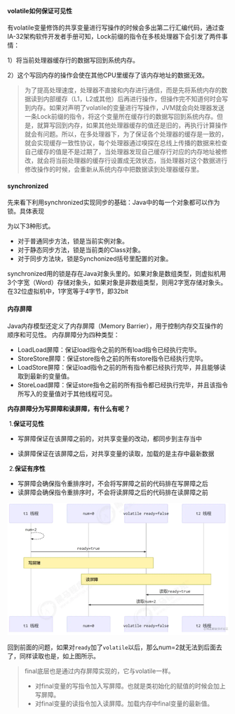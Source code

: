 #### volatile如何保证可见性

有volatile变量修饰的共享变量进行写操作的时候会多出第二行汇编代码，通过查IA-32架构软件开发者手册可知，Lock前缀的指令在多核处理器下会引发了两件事情：

1）将当前处理器缓存行的数据写回到系统内存。

2）这个写回内存的操作会使在其他CPU里缓存了该内存地址的数据无效。

> 为了提高处理速度，处理器不直接和内存进行通信，而是先将系统内存的数据读到内部缓存（L1，L2或其他）后再进行操作，但操作完不知道何时会写到内存。如果对声明了volatile的变量进行写操作，JVM就会向处理器发送一条Lock前缀的指令，将这个变量所在缓存行的数据写回到系统内存。但是，就算写回到内存，如果其他处理器缓存的值还是旧的，再执行计算操作就会有问题。所以，在多处理器下，为了保证各个处理器的缓存是一致的，就会实现缓存一致性协议，每个处理器通过嗅探在总线上传播的数据来检查自己缓存的值是不是过期了，当处理器发现自己缓存行对应的内存地址被修改，就会将当前处理器的缓存行设置成无效状态，当处理器对这个数据进行修改操作的时候，会重新从系统内存中把数据读到处理器缓存里。



#### synchronized

先来看下利用synchronized实现同步的基础：Java中的每一个对象都可以作为锁。具体表现

为以下3种形式。

+ 对于普通同步方法，锁是当前实例对象。
+ 对于静态同步方法，锁是当前类的Class对象。
+ 对于同步方法块，锁是Synchonized括号里配置的对象。



synchronized用的锁是存在Java对象头里的。如果对象是数组类型，则虚拟机用3个字宽（Word）存储对象头，如果对象是非数组类型，则用2字宽存储对象头。在32位虚拟机中，1字宽等于4字节，即32bit



#### 内存屏障

Java内存模型还定义了内存屏障（Memory Barrier），用于控制内存交互操作的顺序和可见性。
内存屏障分为四种类型：

- LoadLoad屏障：保证load指令之前的所有load指令已经执行完毕。
- StoreStore屏障：保证store指令之前的所有store指令已经执行完毕。
- LoadStore屏障：保证load指令之前的所有指令都已经执行完毕，并且能够读取到最新的变量值。
- StoreLoad屏障：保证store指令之前的所有指令都已经执行完毕，并且该指令所写入的变量值对于其他线程可见。

**内存屏障分为写屏障和读屏障，有什么有呢？**

​	1.**保证可见性**

+ 写屏障保证在该屏障之前的，对共享变量的改动，都同步到主存当中

+ 读屏障保证在该屏障之后，对共享变量的读取，加载的是主存中最新数据

​	2.**保证有序性**

- 写屏障会确保指令重排序时，不会将写屏障之前的代码排在写屏障之后
- 读屏障会确保指令重排序时，不会将读屏障之后的代码排在读屏障之前

![image-20231009102553952](并发.assets/image-20231009102553952.png)

回到前面的问题，如果对`ready`加了`volatile`以后，那么num=2就无法到后面去了，同样读取也是，如上图所示。

> final底层也是通过内存屏障实现的，它与volatile一样。
>
> - 对final变量的写指令加入写屏障。也就是类初始化的赋值的时候会加上写屏障。
> - 对final变量的读指令加入读屏障。加载内存中final变量的最新值。